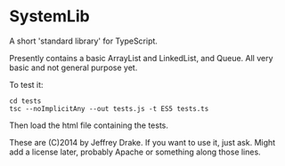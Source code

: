 SystemLib
=========

A short 'standard library' for TypeScript.

Presently contains a basic ArrayList and LinkedList, and Queue. All very basic and not general purpose yet.

To test it:

    cd tests
    tsc --noImplicitAny --out tests.js -t ES5 tests.ts
   
Then load the html file containing the tests.

These are (C)2014 by Jeffrey Drake.
If you want to use it, just ask. Might add a license later, probably Apache or something along those lines.

